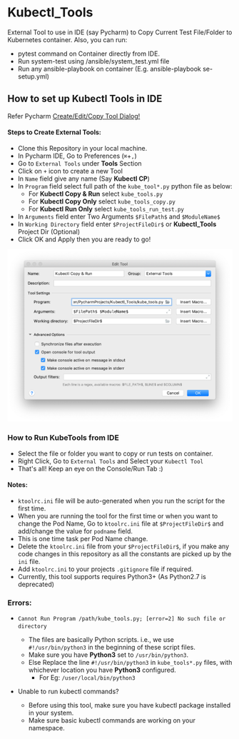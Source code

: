 # Kubectl_Tools
External Tool to use in IDE (say Pycharm) to Copy Current Test File/Folder to Kubernetes container.
Also, you can run:
* pytest command on Container directly from IDE.
* Run system-test using /ansible/system_test.yml file
* Run any ansible-playbook on container (E.g. ansible-playbook se-setup.yml)

## How to set up Kubectl Tools in IDE
Refer Pycharm [Create/Edit/Copy Tool Dialog!](https://www.jetbrains.com/help/pycharm/settings-tools-create-edit-copy-tool-dialog.html)

#### Steps to Create External Tools:
* Clone this Repository in your local machine.
* In Pycharm IDE, Go to Preferences (`⌘`+`,`)
* Go to `External Tools` under **Tools** Section
* Click on `+` icon to create a new Tool
* In `Name` field give any name (Say **Kubectl CP**)
* In `Program` field select full path of the `kube_tool*.py` python file as below:
  * For **Kubectl Copy & Run** select `kube_tools.py`
  * For **Kubectl Copy Only** select `kube_tools_copy.py`
  * For **Kubectl Run Only** select `kube_tools_run_test.py`
* In `Arguments` field enter Two Arguments `$FilePath$` and `$ModuleName$`
* In `Working Directory` field enter `$ProjectFileDir$` or **Kubectl_Tools** Project Dir (Optional)
* Click OK and Apply then you are ready to go!

![Screenshot External Tools](ss_externaltool.png)

### How to Run KubeTools from IDE
* Select the file or folder you want to copy or run tests on container.
* Right Click, Go to `External Tools` and Select your `Kubectl Tool`
* That's all! Keep an eye on the Console/Run Tab :)

#### Notes:
* `ktoolrc.ini` file will be auto-generated when you run the script for the first time.
* When you are running the tool for the first time or when you want to change the Pod Name,
Go to `ktoolrc.ini` file at `$ProjectFileDir$` and add/change the value for `podname` field.
* This is one time task per Pod Name change.
* Delete the `ktoolrc.ini` file from your `$ProjectFileDir$`,
if you make any code changes in this repository as all the constants
are picked up by the `ini` file.
* Add `ktoolrc.ini` to your projects `.gitignore` file if required.
* Currently, this tool supports requires Python3+ (As Python2.7 is deprecated)

### Errors:
* `Cannot Run Program /path/kube_tools.py; [error=2] No such file or directory`
  - The files are basically Python scripts. i.e., we use `#!/usr/bin/python3` in the beginning of these script files.
  - Make sure you have **Python3** set to `/usr/bin/python3`.
  - Else Replace the line `#!/usr/bin/python3` in `kube_tools*.py` files, with whichever location you have **Python3** configured.
    - For Eg: `/user/local/bin/python3`

* Unable to run kubectl commands?
  - Before using this tool, make sure you have kubectl package installed in your system.
  - Make sure basic kubectl commands are working on your namespace.